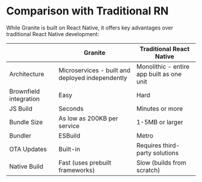 # Comparison with Traditional RN

While Granite is built on React Native, it offers key advantages over traditional React Native development:

|                        | Granite                                          | Traditional React Native                  |
| ---------------------- | ------------------------------------------------ | ----------------------------------------- |
| Architecture           | Microservices - built and deployed independently | Monolithic - entire app built as one unit |
| Brownfield integration | Easy                                             | Hard                                      |
| JS Build               | Seconds                                          | Minutes or more                           |
| Bundle Size            | As low as 200KB per service                      | 1-5MB or larger                           |
| Bundler                | ESBuild                                          | Metro                                     |
| OTA Updates            | Built-in                                         | Requires third-party solutions            |
| Native Build           | Fast (uses prebuilt frameworks)                  | Slow (builds from scratch)                |
